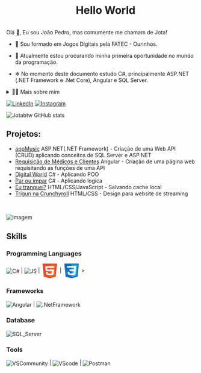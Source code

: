<!--título-->
<div id="user-content-toc">
  <ul align="center">
    <summary><h1 style="display: inline-block">Hello World</h1></summary>
</div>

<!-- Presentation -->
<p>
  Olá 👋, Eu sou João Pedro, mas comumente me chamam de Jota!

  - 🌱 Sou formado em Jogos Digitais pela FATEC - Ourinhos.
    
  - 🔭 Atualmente estou procurando minha primeira oportunidade no mundo da programação.

  - ❄ No momento deste documento estudo C#, principalmente ASP.NET (.NET Framework e .Net Core), Angular e SQL Server.
</p>

<!-- Dropdown -->
<details>
  <summary>👨‍💻 Mais sobre mim</summary>
  
  - 💬 Olá! Contarei um pouco sobre mim. Comecei minha jornada me aprofundando em desenhos técnicos e eventualmente acabei indo para arte digital no qual passei por um processo de aprendizagem gratificante e trabalhando com comissões. Enquanto eu aprendia mais sobre técnicas de desenho, modelagem e animação, cursava Jogos Digitais na instituição da FATEC, durante esse período, encontrei espaço na área de tecnologia com a empresa Webby Internet. Comecei a me interessar pela parte de rede e segurança no trabalho, qual também me despertou o interesse em programação e desenvolvimento, área qual atualmente foco meus estudos.

  - 🌙 Eu gosto de refletir sobre a vida, o que nos move e como pensamos como ser humano, mas ao mesmo tempo, há momentos que gosto de não pensar em nada. Ler livros e mangás, assistir anime, escutar o Pedro Loss (Ciência todo dia) e o Pedro Calabrez (NeuroVox) fazem parte do meu dia, por falar em parte do meu dia, no final de 2022 conheci uma das melhores coisas, a academia, um momento pra escutar música, estar comigo mesmo e é simplesmente maravilhoso :D 
</details>

<!-- Links -->
[![LinkedIn](https://img.shields.io/badge/LinkedIn-0077B5?style=for-the-badge&logo=linkedin&logoColor=white)](https://www.linkedin.com/in/jo%C3%A3o-pedro-bernardino-75931019a/)
[![Instagram](https://img.shields.io/badge/Instagram-E4405F?style=for-the-badge&logo=instagram&logoColor=white)](https://www.instagram.com/btwjota/)

![Jotabtw GitHub stats](https://github-readme-stats.vercel.app/api?username=jotabtw&theme=tokyonight&show_icons=true)

## Projetos:
- [appMusic](https://github.com/jotabtw/appMusic/) ASP.NET(.NET Framework) - Criação de uma Web API (CRUD) aplicando conceitos de SQL Server e ASP.NET
- [Requisição de Médicos e Clientes](https://github.com/jotabtw/Sistema_Cliente_Medico_Angular/tree/main) Angular - Criação de uma página web requisitando as funções de uma API
- [Digital World](https://github.com/jotabtw/Digital_World)  C# - Aplicando POO
- [Par ou ímpar](https://github.com/jotabtw/par_ou_impar) C# - Aplicando logíca
- [Eu tranquei?](https://github.com/jotabtw/EuTranquei) HTML/CSS/JavaScript - Salvando cache local
- [Trigun na Crunchyroll](https://github.com/jotabtw/Trigun_na_Crunchyroll) HTML/CSS - Design para website de streaming

<!-- GIF -->
<br>
<p align="left">
  <img align="center" src="https://github.com/jotabtw/jotabtw/blob/main/Assets/e7d2bd61228185.5a67a07360e75.gif" alt="Imagem">  
</p>


## Skills
<!-- Skills: Programming Languages -->
  <div style="flex-basis: 48%;">
    <h3>Programming Languages</h3>
      <img align="center" alt="C#" height="40" width="35" src="https://seeklogo.com/images/C/c-sharp-c-logo-02F17714BA-seeklogo.com.png"> |
      <img align="center" alt="JS" height="40" width="40" src="https://upload.wikimedia.org/wikipedia/commons/6/6a/JavaScript-logo.png"> |
      <img align="center" alt="HTML" height="40" width="45" src="https://raw.githubusercontent.com/devicons/devicon/master/icons/html5/html5-original.svg"> |
      <img align="center" alt="CSS" height="40" width="45" src="https://raw.githubusercontent.com/devicons/devicon/master/icons/css3/css3-original.svg">
>
   </div>

  <div style="flex-basis: 48%;">
    <h3>Frameworks</h3>
      <img align="center" alt="Angular" height="45" width="45" src="https://upload.wikimedia.org/wikipedia/commons/thumb/c/cf/Angular_full_color_logo.svg/768px-Angular_full_color_logo.svg.png"> |
      <img align="center" alt=".NetFramework" height="45" width="45" src="https://www.instalki.pl/wp-content/uploads/program/icons/unnamed-6.png">  
    </div>
    
  <div style="flex-basis: 48%;">
    <h3>Database</h3>
       <img align="center" height="30" alt="SQL_Server" src="https://img.shields.io/badge/Microsoft%20SQL%20Server-CC2927?style=for-the-badge&logo=microsoft%20sql%20server&logoColor=white"> 
    </div>

  <div style="flex-basis: 48%;">
    <h3>Tools</h3>
      <img align="center" alt="VSCommunity" height="44" width="42" src="https://images-eds-ssl.xboxlive.com/image?url=4rt9.lXDC4H_93laV1_eHHFT949fUipzkiFOBH3fAiZZUCdYojwUyX2aTonS1aIwMrx6NUIsHfUHSLzjGJFxxr4dH.og8l0VK7ZT_RROCKfE9DsKvMyNlXcrGNhjyVdZVDnlLtjhiH3XudrX9fWg5nNgvv79ZqX1qx9y7dQ0d_Y-&format=source"> |
      <img align="center" alt="VScode" height="30" width="40" src="https://cdn.jsdelivr.net/gh/devicons/devicon/icons/vscode/vscode-original.svg"> |
      <img align="center" alt="Postman" height="30" width="40" src="https://cdn.worldvectorlogo.com/logos/postman.svg">
  </div>
